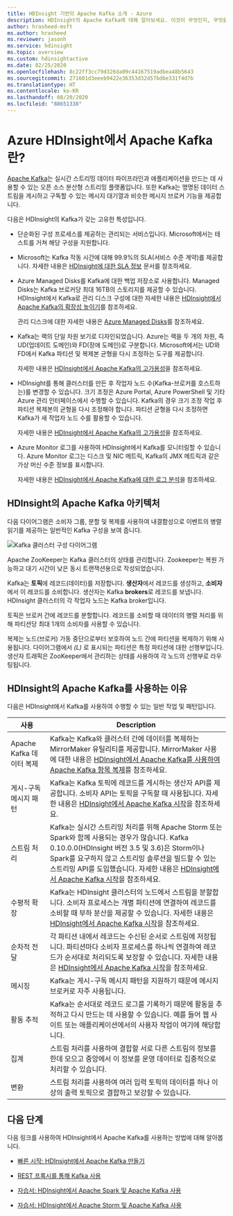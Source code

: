 ```yaml
---
title: HDInsight 기반의 Apache Kafka 소개 - Azure
description: HDInsight의 Apache Kafka에 대해 알아보세요. 이것이 무엇인지, 무엇을 하는지, 어디서 예제와 시작 정보를 찾는지에 대해 설명합니다.
author: hrasheed-msft
ms.author: hrasheed
ms.reviewer: jasonh
ms.service: hdinsight
ms.topic: overview
ms.custom: hdinsightactive
ms.date: 02/25/2020
ms.openlocfilehash: 8c22ff3cc79d326da09c44167519adbea48b5643
ms.sourcegitcommit: 271601d3eeeb9422e36353d32d57bd6e331f4d7b
ms.translationtype: HT
ms.contentlocale: ko-KR
ms.lasthandoff: 08/20/2020
ms.locfileid: "88651338"
---
```

# <a name="what-is-apache-kafka-in-azure-hdinsight"></a>Azure HDInsight에서 Apache Kafka란?

[Apache Kafka](https://kafka.apache.org)는 실시간 스트리밍 데이터 파이프라인과 애플리케이션을 만드는 데 사용할 수 있는 오픈 소스 분산형 스트리밍 플랫폼입니다. 또한 Kafka는 명명된 데이터 스트림을 게시하고 구독할 수 있는 메시지 대기열과 비슷한 메시지 브로커 기능을 제공합니다.

다음은 HDInsight의 Kafka가 갖는 고유한 특성입니다.

* 단순화된 구성 프로세스를 제공하는 관리되는 서비스입니다. Microsoft에서는 테스트를 거쳐 해당 구성을 지원합니다.

* Microsoft는 Kafka 작동 시간에 대해 99.9%의 SLA(서비스 수준 계약)를 제공합니다. 자세한 내용은 [HDInsight에 대한 SLA 정보](https://azure.microsoft.com/support/legal/sla/hdinsight/v1_0/) 문서를 참조하세요.

* Azure Managed Disks를 Kafka에 대한 백업 저장소로 사용합니다. Managed Disks는 Kafka 브로커당 최대 16TB의 스토리지를 제공할 수 있습니다. HDInsight에서 Kafka로 관리 디스크 구성에 대한 자세한 내용은 [HDInsight에서 Apache Kafka의 확장성 높이기](apache-kafka-scalability.md)를 참조하세요.

    관리 디스크에 대한 자세한 내용은 [Azure Managed Disks](../../virtual-machines/managed-disks-overview.md)를 참조하세요.

* Kafka는 랙의 단일 차원 보기로 디자인되었습니다. Azure는 랙을 두 개의 차원, 즉 UD(업데이트 도메인)와 FD(장애 도메인)로 구분합니다. Microsoft에서는 UD와 FD에서 Kafka 파티션 및 복제본 균형을 다시 조정하는 도구를 제공합니다.

    자세한 내용은 [HDInsight에서 Apache Kafka의 고가용성](apache-kafka-high-availability.md)을 참조하세요.

* HDInsight를 통해 클러스터를 만든 후 작업자 노드 수(Kafka-브로커를 호스트하는)를 변경할 수 있습니다. 크기 조정은 Azure Portal, Azure PowerShell 및 기타 Azure 관리 인터페이스에서 수행할 수 있습니다. Kafka의 경우 크기 조정 작업 후 파티션 복제본의 균형을 다시 조정해야 합니다. 파티션 균형을 다시 조정하면 Kafka가 새 작업자 노드 수를 활용할 수 있습니다.

    자세한 내용은 [HDInsight에서 Apache Kafka의 고가용성](apache-kafka-high-availability.md)을 참조하세요.

* Azure Monitor 로그를 사용하여 HDInsight에서 Kafka를 모니터링할 수 있습니다. Azure Monitor 로그는 디스크 및 NIC 메트릭, Kafka의 JMX 메트릭과 같은 가상 머신 수준 정보를 표시합니다.

    자세한 내용은 [HDInsight에서 Apache Kafka에 대한 로그 분석](apache-kafka-log-analytics-operations-management.md)을 참조하세요.

## <a name="apache-kafka-on-hdinsight-architecture"></a>HDInsight의 Apache Kafka 아키텍처

다음 다이어그램은 소비자 그룹, 분할 및 복제를 사용하여 내결함성으로 이벤트의 병렬 읽기를 제공하는 일반적인 Kafka 구성을 보여 줍니다.

![Kafka 클러스터 구성 다이어그램](./media/apache-kafka-introduction/kafka-cluster-diagram.png)

Apache ZooKeeper는 Kafka 클러스터의 상태를 관리합니다. Zookeeper는 복원 가능하고 대기 시간이 낮은 동시 트랜잭션용으로 작성되었습니다.

Kafka는 **토픽**에 레코드(데이터)를 저장합니다. **생산자**에서 레코드를 생성하고, **소비자**에서 이 레코드를 소비합니다. 생산자는 Kafka **brokers**로 레코드를 보냅니다. HDInsight 클러스터의 각 작업자 노드는 Kafka broker입니다.

토픽은 브로커 간에 레코드를 분할합니다. 레코드를 소비할 때 데이터의 병렬 처리를 위해 파티션당 최대 1개의 소비자를 사용할 수 있습니다.

복제는 노드(브로커) 가동 중단으로부터 보호하여 노드 간에 파티션을 복제하기 위해 사용됩니다. 다이어그램에서 *(L)* 로 표시되는 파티션은 특정 파티션에 대한 선행부입니다. 생산자 트래픽은 ZooKeeper에서 관리하는 상태를 사용하여 각 노드의 선행부로 라우팅됩니다.

## <a name="why-use-apache-kafka-on-hdinsight"></a>HDInsight의 Apache Kafka를 사용하는 이유

다음은 HDInsight에서 Kafka를 사용하여 수행할 수 있는 일반 작업 및 패턴입니다.

|사용 |Description |
|---|---|
|Apache Kafka 데이터 복제|Kafka는 Kafka와 클러스터 간에 데이터를 복제하는 MirrorMaker 유틸리티를 제공합니다. MirrorMaker 사용에 대한 내용은 [HDInsight에서 Apache Kafka를 사용하여 Apache Kafka 항목 복제](apache-kafka-mirroring.md)를 참조하세요.|
|게시-구독 메시지 패턴|Kafka는 Kafka 토픽에 레코드를 게시하는 생산자 API를 제공합니다. 소비자 API는 토픽을 구독할 때 사용됩니다. 자세한 내용은 [HDInsight에서 Apache Kafka 시작](apache-kafka-get-started.md)을 참조하세요.|
|스트림 처리|Kafka는 실시간 스트리밍 처리를 위해 Apache Storm 또는 Spark와 함께 사용되는 경우가 많습니다. Kafka 0.10.0.0(HDInsight 버전 3.5 및 3.6)은 Storm이나 Spark를 요구하지 않고 스트리밍 솔루션을 빌드할 수 있는 스트리밍 API를 도입했습니다. 자세한 내용은 [HDInsight에서 Apache Kafka 시작](apache-kafka-get-started.md)을 참조하세요.|
|수평적 확장|Kafka는 HDInsight 클러스터의 노드에서 스트림을 분할합니다. 소비자 프로세스는 개별 파티션에 연결하여 레코드를 소비할 때 부하 분산을 제공할 수 있습니다. 자세한 내용은 [HDInsight에서 Apache Kafka 시작](apache-kafka-get-started.md)을 참조하세요.|
|순차적 전달|각 파티션 내에서 레코드는 수신된 순서로 스트림에 저장됩니다. 파티션마다 소비자 프로세스를 하나씩 연결하여 레코드가 순서대로 처리되도록 보장할 수 있습니다. 자세한 내용은 [HDInsight에서 Apache Kafka 시작](apache-kafka-get-started.md)을 참조하세요.|
|메시징|Kafka는 게시-구독 메시지 패턴을 지원하기 때문에 메시지 브로커로 자주 사용됩니다.|
|활동 추적|Kafka는 순서대로 레코드 로그를 기록하기 때문에 활동을 추적하고 다시 만드는 데 사용할 수 있습니다. 예를 들어 웹 사이트 또는 애플리케이션에서의 사용자 작업이 여기에 해당합니다.|
|집계|스트림 처리를 사용하여 결합할 서로 다른 스트림의 정보를 한데 모으고 중앙에서 이 정보를 운영 데이터로 집중적으로 처리할 수 있습니다.|
|변환|스트림 처리를 사용하여 여러 입력 토픽의 데이터를 하나 이상의 출력 토픽으로 결합하고 보강할 수 있습니다.|

## <a name="next-steps"></a>다음 단계

다음 링크를 사용하여 HDInsight에서 Apache Kafka를 사용하는 방법에 대해 알아봅니다.

* [빠른 시작: HDInsight에서 Apache Kafka 만들기](apache-kafka-get-started.md)

* [REST 프록시를 통해 Kafka 사용](rest-proxy.md)

* [자습서: HDInsight에서 Apache Spark 및 Apache Kafka 사용](../hdinsight-apache-spark-with-kafka.md)

* [자습서: HDInsight에서 Apache Storm 및 Apache Kafka 사용](../hdinsight-apache-storm-with-kafka.md)

